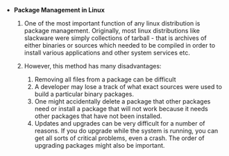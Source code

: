 * **Package Management in Linux**
    
      
  1. One of the most important function of any linux distribution is package management. Originally, most linux distributions like slackware were simply collections of tarball - 
     that is archives of either binaries or sources which needed to be compiled in order to install various applications and other system services etc.
  2. However, this method has many disadvantages:
  
       1. Removing all files from a package can be difficult
       2. A developer may lose a track of what exact sources were used to build a particular binary packages.
       3. One might accidentally delete a package that other packages need or install a package that will not work because it needs other packages that have not been installed.
       4. Updates and upgrades can be very difficult for a number of reasons. If you do upgrade while the system is running, you can get all sorts of critical problems, even a crash. The order of upgrading packages might also be important.
